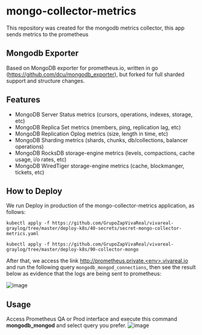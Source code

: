 # mongo-collector-metrics
This repository was created for the mongodb metrics collector, this app sends metrics to the prometheus

## Mongodb Exporter

Based on MongoDB exporter for prometheus.io, written in go (https://github.com/dcu/mongodb_exporter), but forked for full sharded support and structure changes.

## Features

- MongoDB Server Status metrics (cursors, operations, indexes, storage, etc)
- MongoDB Replica Set metrics (members, ping, replication lag, etc)
- MongoDB Replication Oplog metrics (size, length in time, etc)
- MongoDB Sharding metrics (shards, chunks, db/collections, balancer operations)
- MongoDB RocksDB storage-engine metrics (levels, compactions, cache usage, i/o rates, etc)
- MongoDB WiredTiger storage-engine metrics (cache, blockmanger, tickets, etc)

## How to Deploy

We run Deploy in production of the mongo-collector-metrics application, as follows:

`kubectl apply -f https://github.com/GrupoZapVivaReal/vivareal-graylog/tree/master/deploy-k8s/40-secrets/secret-mongo-collector-metrics.yaml`

`kubectl apply -f https://github.com/GrupoZapVivaReal/vivareal-graylog/tree/master/deploy-k8s/90-collector-mongo `

After that, we access the link http://prometheus.private.<env>.vivareal.io and run the following query `mongodb_mongod_connections`, then see the result below as evidence that the logs are being sent to prometheus:

![image](https://user-images.githubusercontent.com/28811010/41121861-f557fe68-6a6f-11e8-968b-e1a85161510d.png)

## Usage

Access Prometheus  QA or Prod interface and execute this command **mongodb_mongod** and select query you prefer.
![image](https://user-images.githubusercontent.com/28811010/41117209-bddb9c90-6a62-11e8-9173-ed09326afab5.png)

